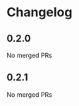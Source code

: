 # Changelog

<!-- <START NEW CHANGELOG ENTRY> -->

## 0.2.0

No merged PRs

<!-- <END NEW CHANGELOG ENTRY> -->

## 0.2.1

No merged PRs
